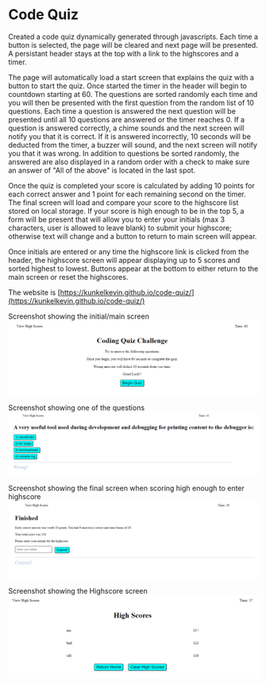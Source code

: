 # Code Quiz

Created a code quiz dynamically generated through javascripts.  Each time a button is selected, the page will be cleared and next page will be presented.  A persistant header stays at the top with a link to the highscores and a timer.

The page will automatically load a start screen that explains the quiz with a button to start the quiz.  Once started the timer in the header will begin to countdown starting at 60.  The questions are sorted randomly each time and you will then be presented with the first question from the random list of 10 questions.  Each time a question is answered the next question will be presented until all 10 questions are answered or the timer reaches 0.  If a question is answered correctly, a chime sounds and the next screen will notify you that it is correct.  If it is answered incorrectly, 10 seconds will be deducted from the timer, a buzzer will sound, and the next screen will notify you that it was wrong.  In addition to questions be sorted randomly, the answered are also displayed in a random order with a check to make sure an answer of "All of the above" is located in the last spot.

Once the quiz is completed your score is calculated by adding 10 points for each correct answer and 1 point for each remaining second on the timer.  The final screen will load and compare your score to the highscore list stored on local storage.  If your score is high enough to be in the top 5, a form will be present that will allow you to enter your initials (max 3 characters, user is allowed to leave blank) to submit your highscore; otherwise text will change and a button to return to main screen will appear.  

Once initials are entered or any time the highscore link is clicked from the header, the highscore screen will appear displaying up to 5 scores and sorted highest to lowest.  Buttons appear at the bottom to either return to the main screen or reset the highscores.

The website is [https://kunkelkevin.github.io/code-quiz/](https://kunkelkevin.github.io/code-quiz/)

Screenshot showing the initial/main screen
![Main screenshot](/assets/img/screenshot-main.png "Main Screen")

Screenshot showing one of the questions
![Question screenshot](/assets/img/screenshot-question.png "Question Screen")

Screenshot showing the final screen when scoring high enough to enter highscore
![Final screenshot](/assets/img/screenshot-final.png "Final Screen")

Screenshot showing the Highscore screen
![Highscore screenshot](/assets/img/screenshot-highscore.png "Highscore Screen")
